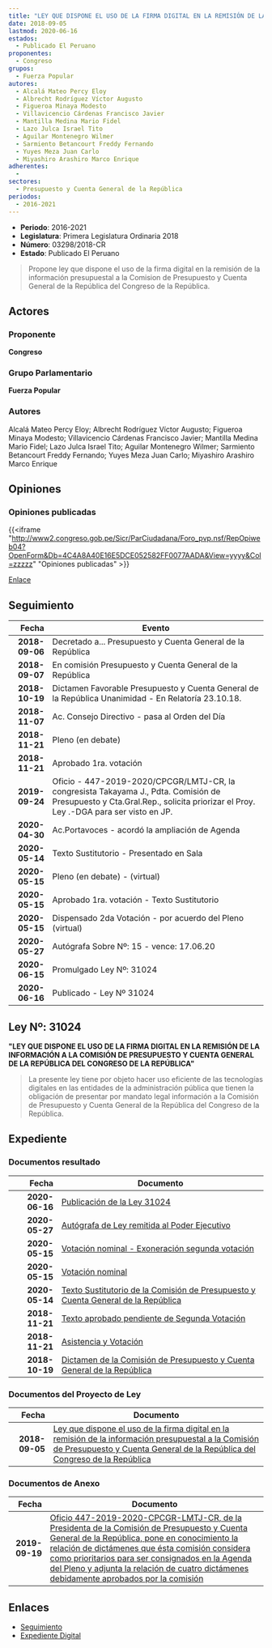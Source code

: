 ```yaml
---
title: "LEY QUE DISPONE EL USO DE LA FIRMA DIGITAL EN LA REMISIÓN DE LA INFORMACIÓN PRESUPUESTAL A LA COMISIÓN DE PRESUPUESTO Y CUENTA GENERAL DE LA REPÚBLICA DEL CONGRESO DE LA REPÚBLICA"
date: 2018-09-05
lastmod: 2020-06-16
estados: 
  - Publicado El Peruano
proponentes: 
  - Congreso
grupos: 
  - Fuerza Popular
autores: 
  - Alcalá Mateo Percy Eloy
  - Albrecht Rodríguez Víctor Augusto
  - Figueroa Minaya Modesto
  - Villavicencio Cárdenas Francisco Javier
  - Mantilla Medina Mario Fidel
  - Lazo Julca Israel Tito
  - Aguilar Montenegro Wilmer
  - Sarmiento Betancourt Freddy Fernando
  - Yuyes Meza Juan Carlo
  - Miyashiro Arashiro Marco Enrique
adherentes: 
  - 
sectores: 
  - Presupuesto y Cuenta General de la República
periodos: 
  - 2016-2021
---
```


- **Periodo**: 2016-2021
- **Legislatura**: Primera Legislatura Ordinaria 2018
- **Número**: 03298/2018-CR
- **Estado**: Publicado El Peruano

> Propone ley que dispone el uso de la firma digital en la remisión de la información presupuestal a la Comision de Presupuesto y Cuenta General de la República del Congreso de la República.


## Actores

### Proponente

**Congreso**

### Grupo Parlamentario

**Fuerza Popular**

### Autores

Alcalá Mateo Percy Eloy; Albrecht Rodríguez Víctor Augusto; Figueroa Minaya Modesto; Villavicencio Cárdenas Francisco Javier; Mantilla Medina Mario Fidel; Lazo Julca Israel Tito; Aguilar Montenegro Wilmer; Sarmiento Betancourt Freddy Fernando; Yuyes Meza Juan Carlo; Miyashiro Arashiro Marco Enrique


## Opiniones

### Opiniones publicadas

{{<iframe "http://www2.congreso.gob.pe/Sicr/ParCiudadana/Foro_pvp.nsf/RepOpiweb04?OpenForm&Db=4C4A8A40E16E5DCE052582FF0077AADA&View=yyyy&Col=zzzzz" "Opiniones publicadas" >}}

[Enlace](http://www2.congreso.gob.pe/Sicr/ParCiudadana/Foro_pvp.nsf/RepOpiweb04?OpenForm&Db=4C4A8A40E16E5DCE052582FF0077AADA&View=yyyy&Col=zzzzz)

## Seguimiento

| Fecha | Evento |
|------:|--------|
| **2018-09-06** | Decretado a... Presupuesto y Cuenta General de la República|
| **2018-09-07** | En comisión Presupuesto y Cuenta General de la República|
| **2018-10-19** | Dictamen Favorable Presupuesto y Cuenta General de la República Unanimidad - En Relatoría 23.10.18.|
| **2018-11-07** | Ac. Consejo Directivo - pasa al Orden del Día|
| **2018-11-21** | Pleno (en debate)|
| **2018-11-21** | Aprobado 1ra. votación|
| **2019-09-24** | Oficio - 447-2019-2020/CPCGR/LMTJ-CR, la congresista Takayama J., Pdta. Comisión de Presupuesto y Cta.Gral.Rep., solicita priorizar el Proy. Ley .-DGA para ser visto en JP.|
| **2020-04-30** | Ac.Portavoces - acordó la ampliación de Agenda|
| **2020-05-14** | Texto Sustitutorio - Presentado en Sala|
| **2020-05-15** | Pleno (en debate) - (virtual)|
| **2020-05-15** | Aprobado 1ra. votación - Texto Sustitutorio|
| **2020-05-15** | Dispensado 2da Votación - por acuerdo del Pleno (virtual)|
| **2020-05-27** | Autógrafa Sobre Nº: 15 - vence: 17.06.20|
| **2020-06-15** | Promulgado Ley Nº: 31024|
| **2020-06-16** | Publicado - Ley Nº 31024|

## Ley Nº: 31024

**"LEY QUE DISPONE EL USO DE LA FIRMA DIGITAL EN LA REMISIÓN DE LA INFORMACIÓN A LA COMISIÓN DE PRESUPUESTO Y CUENTA GENERAL DE LA REPÚBLICA DEL CONGRESO DE LA REPÚBLICA"**

> La presente ley tiene por objeto hacer uso eficiente de las tecnologías digitales en las entidades de la administración pública que tienen la obligación de presentar por mandato legal información a la Comisión de Presupuesto y Cuenta General de la República del Congreso de la República.


## Expediente


### Documentos resultado

| Fecha | Documento |
|------:|--------|
| **2020-06-16** | [Publicación de la Ley 31024](http://www.leyes.congreso.gob.pe/Documentos/2016_2021/ADLP/Normas_Legales/31024-LEY.pdf) |
| **2020-05-27** | [Autógrafa de Ley remitida al Poder Ejecutivo](http://www.leyes.congreso.gob.pe/Documentos/2016_2021/ADLP/Texto_Aprobado/AU0329820200527.pdf) |
| **2020-05-15** | [Votación nominal - Exoneración segunda votación](http://www.leyes.congreso.gob.pe/Documentos/2016_2021/Asistencia_y_Votacion/Proyectos_de_Ley/Votacion_Nominal/VNESV03298-20200515.pdf) |
| **2020-05-15** | [Votación nominal](http://www.leyes.congreso.gob.pe/Documentos/2016_2021/Asistencia_y_Votacion/Proyectos_de_Ley/Votacion_Nominal/VN03298-20200515.pdf) |
| **2020-05-14** | [Texto Sustitutorio de la Comisión de Presupuesto y Cuenta General de la República](http://www.leyes.congreso.gob.pe/Documentos/2016_2021/Texto_Sustitutorio/Proyectos_de_Ley/TS03298-20200514.pdf) |
| **2018-11-21** | [Texto aprobado pendiente de Segunda Votación](http://www.leyes.congreso.gob.pe/Documentos/2016_2021/Texto_Aprobado_Pendiente_de_Segunda_Votacion/TAPSV03298_20181121.pdf) |
| **2018-11-21** | [Asistencia y Votación](http://www.leyes.congreso.gob.pe/Documentos/2016_2021/Asistencia_y_Votacion/Proyectos_de_Ley/AV0329820181121.pdf) |
| **2018-10-19** | [Dictamen de la Comisión de Presupuesto y Cuenta General de la República](http://www.leyes.congreso.gob.pe/Documentos/2016_2021/Dictamenes/Proyectos_de_Ley/03298DC17MAY20181019.pdf) |

### Documentos del Proyecto de Ley

| Fecha | Documento |
|------:|--------|
| **2018-09-05** | [Ley que dispone el uso de la firma digital en la remisión de la información presupuestal a la Comisión de Presupuesto y Cuenta General de la República del Congreso de la República](http://www.leyes.congreso.gob.pe/Documentos/2016_2021/Proyectos_de_Ley_y_de_Resoluciones_Legislativas/PL0329820180905.PDF) |

### Documentos de Anexo

| Fecha | Documento |
|------:|--------|
| **2019-09-19** | [Oficio 447-2019-2020-CPCGR-LMTJ-CR, de la Presidenta de la Comisión de Presupuesto y Cuenta General de la República, pone en conocimiento la relación de dictámenes que ésta comisión considera como prioritarios para ser consignados en la Agenda del Pleno y adjunta la relación de cuatro dictámenes debidamente aprobados por la comisión](http://www.leyes.congreso.gob.pe/Documentos/2016_2021/Oficios/Comisiones_Ordinarias/OFICIO-447-2019-2020-CPCGR-LMTJ-CR.pdf) |

## Enlaces 

- [Seguimiento](http://www2.congreso.gob.pe/Sicr/TraDocEstProc/CLProLey2016.nsf/f7fff46988ca05b1052578e100829cc7/9c0c0ba31c26a35c052582ff006f4149?OpenDocument)
- [Expediente Digital](http://www2.congreso.gob.pe/Sicr/TraDocEstProc/CLProLey2016.nsf/f7fff46988ca05b1052578e100829cc7/9c0c0ba31c26a35c052582ff006f4149?OpenDocument&Click=05257FB7005EB655.eb71d0cf91d8294e05256cdf006b5706/$Body/0.1C6C)
